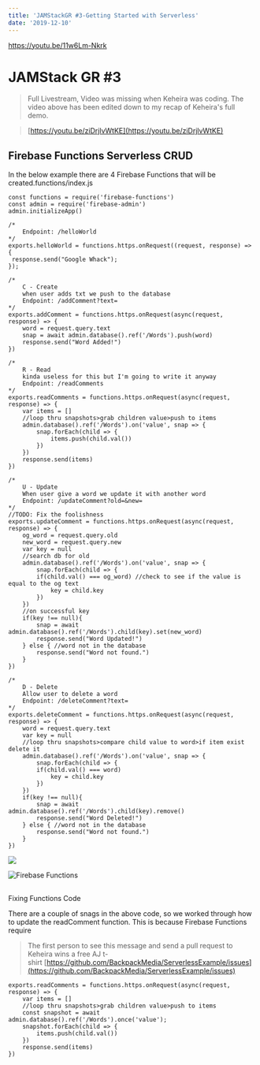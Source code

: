 ```yaml
---
title: 'JAMStackGR #3-Getting Started with Serverless'
date: '2019-12-10'
---
```


https://youtu.be/11w6Lm-Nkrk

# JAMStack GR #3

> Full Livestream, Video was missing when Keheira was coding. The video above has been edited down to my recap of Keheira's full demo.

> [https://youtu.be/ziDrjlvWtKE](https://youtu.be/ziDrjlvWtKE)

## Firebase Functions Serverless CRUD[](https://codingcat.dev/blog/jamstackgr-3-getting-started-with-serverless#firebase-functions-serverless-crud)

In the below example there are 4 Firebase Functions that will be created.functions/index.js

```
const functions = require('firebase-functions')
const admin = require('firebase-admin')
admin.initializeApp()

/*
    Endpoint: /helloWorld
*/
exports.helloWorld = functions.https.onRequest((request, response) => {
 response.send("Google Whack");
});

/*
    C - Create
    when user adds txt we push to the database
    Endpoint: /addComment?text=
*/
exports.addComment = functions.https.onRequest(async(request, response) => {
    word = request.query.text
    snap = await admin.database().ref('/Words').push(word)
    response.send("Word Added!")
})

/*
    R - Read
    kinda useless for this but I'm going to write it anyway
    Endpoint: /readComments
*/
exports.readComments = functions.https.onRequest(async(request, response) => {
    var items = []
    //loop thru snapshots>grab children value>push to items
    admin.database().ref('/Words').on('value', snap => {
        snap.forEach(child => {
            items.push(child.val())
        })
    })
    response.send(items)
})

/*
    U - Update
    When user give a word we update it with another word
    Endpoint: /updateComment?old=&new=
*/
//TODO: Fix the foolishness
exports.updateComment = functions.https.onRequest(async(request, response) => {
    og_word = request.query.old
    new_word = request.query.new
    var key = null
    //search db for old
    admin.database().ref('/Words').on('value', snap => {
        snap.forEach(child => {
        if(child.val() === og_word) //check to see if the value is equal to the og text
            key = child.key
        })
    })
    //on successful key
    if(key !== null){
        snap = await admin.database().ref('/Words').child(key).set(new_word)
        response.send("Word Updated!")
    } else { //word not in the database
        response.send("Word not found.")
    }
})

/*
    D - Delete
    Allow user to delete a word
    Endpoint: /deleteComment?text=
*/
exports.deleteComment = functions.https.onRequest(async(request, response) => {
    word = request.query.text
    var key = null
    //loop thru snapshots>compare child value to word>if item exist delete it
    admin.database().ref('/Words').on('value', snap => {
        snap.forEach(child => {
        if(child.val() === word)
            key = child.key
        })
    })
    if(key !== null){
        snap = await admin.database().ref('/Words').child(key).remove()
        response.send("Word Deleted!")
    } else { //word not in the database
        response.send("Word not found.")
    }
})
```

![](https://res.cloudinary.com/ajonp/image/upload/v1600711272/codingcat.dev/image_823dd158.png)

![Firebase Functions](https://res.cloudinary.com/ajonp/image/upload/f_auto,q_auto/ajonp-ajonp-com/blog/Screen_Shot_2019-12-10_at_10.52.30_PM.png)

##

Fixing Functions Code[](https://codingcat.dev/blog/jamstackgr-3-getting-started-with-serverless#)

There are a couple of snags in the above code, so we worked through how to update the readComment function. This is because Firebase Functions require

> The first person to see this message and send a pull request to Keheira wins a free AJ t-shirt [https://github.com/BackpackMedia/ServerlessExample/issues](https://github.com/BackpackMedia/ServerlessExample/issues)

```
exports.readComments = functions.https.onRequest(async(request, response) => {
    var items = []
    //loop thru snapshots>grab children value>push to items
    const snapshot = await admin.database().ref('/Words').once('value');
    snapshot.forEach(child => {
        items.push(child.val())
    })
    response.send(items)
})
```
